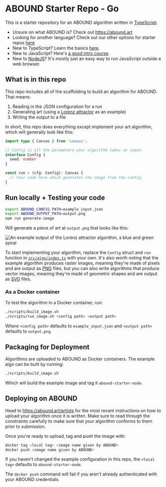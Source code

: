 # ABOUND Starter Repo - Go

This is a starter repository for an ABOUND algorithm written in [TypeScript](https://www.typescriptlang.org/).

* Unsure on what ABOUND is? Check out https://abound.art
* Looking for another language? Check out our other options for starter repos [here](https://abound.art/artists)
* New to TypeScript? Learn the basics [here](https://www.typescriptlang.org/docs/handbook/intro.html).
* New to JavaScript? Here's [a good intro course](https://www.codecademy.com/learn/introduction-to-javascript).
* New to [NodeJS](https://nodejs.org/en/)? It's mostly just an easy way to run JavaScript outside a web browser.

## What is in this repo

This repo includes all of the scaffolding to build an algorithm for ABOUND. That means:

1. Reading in the JSON configuration for a run
2. Generating art (using a [Lorenz attractor](https://en.wikipedia.org/wiki/Lorenz_system) as an example)
3. Writing the output to a file

In short, this repo does everything except implement your art algorithm, which
will generally look like this:

```ts
import type { Canvas } from 'canvas';

// Config is all the parameters your algorithm takes as input.
interface Config {
  seed: number
}

const run = (cfg: Config): Canvas {
  // Your code here which generates the image from the config.
}
```

## Run locally + Testing your code

```bash
export ABOUND_CONFIG_PATH=example_input.json
export ABOUND_OUTPUT_PATH=output.png
npm run generate-image
```

Will generate a piece of art at `output.png` that looks like this:

![An example output of the Lorenz attractor algorithm, a blue and green spiral](/example_output.png)

To start implementing your algorithm, replace the `Config` struct and `run`
function in [`src/algo/index.ts`](/src/algo/index.ts) with your own. It's
also worth noting that the example algorithm produces raster images, meaning
they're made of pixels and are output as
[PNG](https://en.wikipedia.org/wiki/PNG) files, but you can also write
algorithms that produce vector images, meaning they're made of geometric shapes
and are output as [SVG](https://en.wikipedia.org/wiki/SVG) files.

### As a Docker container

To test the algorithm in a Docker container, run:

```bash
./scripts/build_image.sh
./scripts/run_image.sh <config path> <output path>
```

Where `<config path>` defaults to `example_input.json` and `<output path>`
defaults to `output.png`.

## Packaging for Deployment

Algorithms are uploaded to ABOUND as Docker containers. The example algo can be
built by running:

```bash
./scripts/build_image.sh
```

Which will build the example image and tag it `abound-starter-node`.

## Deploying on ABOUND 

Head to https://abound.art/artists for the most recent instructions on how to upload
your algorithm once it is written. Make sure to read through the constraints carefully
to make sure that your algorithm conforms to them prior to submission.

Once you're ready to upload, tag and push the image with:

```bash
docker tag <local tag> <image name given by ABOUND>
docker push <image name given by ABOUND>
```

If you haven't changed the example configuration in this repo, the `<local
tag>` defaults to `abound-starter-node`.

The `docker push` command will fail if you aren't already authenticated with
your ABOUND credentials.
